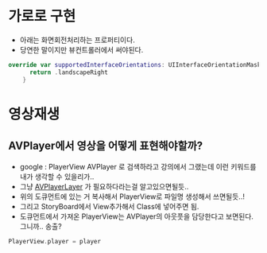# 가로로 구현
  - 아래는 화면회전처리하는 프로퍼티이다.
  - 당연한 말이지만 뷰컨트롤러에서 써야된다.
  ```swift 
  override var supportedInterfaceOrientations: UIInterfaceOrientationMask {
        return .landscapeRight
      }
  ```

# 영상재생
## AVPlayer에서 영상을 어떻게 표현해야할까?
  - google : PlayerView AVPlayer 로 검색하라고 강의에서 그랬는데 이런 키워드를 내가 생각할 수 있을리가..
  - 그냥 [AVPlayerLayer](https://developer.apple.com/documentation/avfoundation/avplayerlayer) 가 필요하다라는걸 알고있으면될듯..
  - 위의 도큐먼트에 있는 거 복사해서 PlayerView로 파일명 생성해서 쓰면될듯..!
  - 그리고 StoryBoard에서 View추가해서 Class에 넣어주면 됨.
  - 도큐먼트에서 가져온 PlayerView는 AVPlayer의 아웃풋을 담당한다고 보면된다. 그니까.. 송출?
  ```swift
  PlayerView.player = player
  ```
